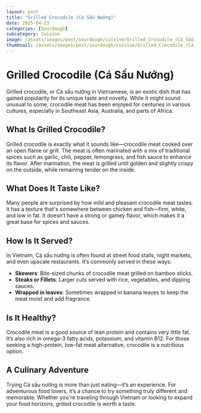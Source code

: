 ```yaml
---
layout: post
title: "Grilled Crocodile (Cá Sấu Nướng)"
date: 2025-04-23
categories: [Sourdough]
subcategory: Cuisine
image: /assets/images/post/sourdough/cuisine/Grilled_Crocodile_(Cá_Sấu_Nướng).jpg
thumbnail: /assets/images/post/sourdough/cuisine/Grilled_Crocodile_(Cá_Sấu_Nướng).jpg
---
```

# Grilled Crocodile (Cá Sấu Nướng)

Grilled crocodile, or Cá sấu nướng in Vietnamese, is an exotic dish that has gained popularity for its unique taste and novelty. While it might sound unusual to some, crocodile meat has been enjoyed for centuries in various cultures, especially in Southeast Asia, Australia, and parts of Africa.

## What Is Grilled Crocodile?

Grilled crocodile is exactly what it sounds like—crocodile meat cooked over an open flame or grill. The meat is often marinated with a mix of traditional spices such as garlic, chili, pepper, lemongrass, and fish sauce to enhance its flavor. After marination, the meat is grilled until golden and slightly crispy on the outside, while remaining tender on the inside.

## What Does It Taste Like?

Many people are surprised by how mild and pleasant crocodile meat tastes. It has a texture that's somewhere between chicken and fish—firm, white, and low in fat. It doesn’t have a strong or gamey flavor, which makes it a great base for spices and sauces.

## How Is It Served?

In Vietnam, Cá sấu nướng is often found at street food stalls, night markets, and even upscale restaurants. It’s commonly served in these ways:

- **Skewers**: Bite-sized chunks of crocodile meat grilled on bamboo sticks.
- **Steaks or Fillets**: Larger cuts served with rice, vegetables, and dipping sauces.
- **Wrapped in leaves**: Sometimes wrapped in banana leaves to keep the meat moist and add fragrance.

## Is It Healthy?

Crocodile meat is a good source of lean protein and contains very little fat. It’s also rich in omega-3 fatty acids, potassium, and vitamin B12. For those seeking a high-protein, low-fat meat alternative, crocodile is a nutritious option.

## A Culinary Adventure

Trying Cá sấu nướng is more than just eating—it’s an experience. For adventurous food lovers, it’s a chance to try something truly different and memorable. Whether you're traveling through Vietnam or looking to expand your food horizons, grilled crocodile is worth a taste.
